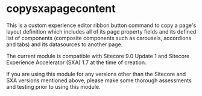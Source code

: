 # copysxapagecontent
This is a custom experience editor ribbon button command to copy a page's layout definition which includes all of its page property fields and its defined list of components (composite components such as carousels, accordions and tabs) and its datasources to another page.

The current module is compatible with Sitecore 9.0 Update 1 and Sitecore Experience Accelerator (SXA) 1.7 at the time of creation.

If you are using this module for any versions other than the Sitecore and SXA versions mentioned above, please make some thorough assessments and testing prior to using this module.


